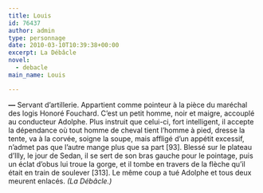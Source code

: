 ```yaml
---
title: Louis
id: 76437
author: admin
type: personnage
date: 2010-03-10T10:39:38+00:00
excerpt: La Débâcle
novel:
  - debacle
main_name: Louis

---
```

**—** Servant d&rsquo;artillerie. Appartient comme pointeur à la pièce du maréchal des logis Honoré Fouchard. C&rsquo;est un petit homme, noir et maigre, accouplé au conducteur Adolphe. Plus instruit que celui-ci, fort intelligent, il accepte la dépendance où tout homme de cheval tient l&rsquo;homme à pied, dresse la tente, va à la corvée, soigne la soupe, mais affligé d&rsquo;un appétit excessif, n&rsquo;admet pas que l&rsquo;autre mange plus que sa part [93]. Blessé sur le plateau d&rsquo;Illy, le jour de Sedan, il se sert de son bras gauche pour le pointage, puis un éclat d&rsquo;obus lui troue la gorge, et il tombe en travers de la flèche qu&rsquo;il était en train de soulever [313]. Le même coup a tué Adolphe et tous deux meurent enlacés. _(La Débâcle.)_